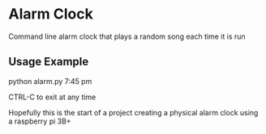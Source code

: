 # Alarm Clock
Command line alarm clock that plays a random song each time it is run

## Usage Example
python alarm.py 7:45 pm 

CTRL-C to exit at any time


Hopefully this is the start of a project creating a physical alarm clock using a raspberry pi 3B+